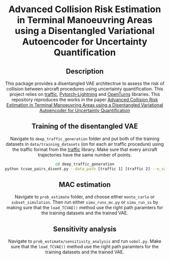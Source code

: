 <div align="center">   
  
# Advanced Collision Risk Estimation in Terminal Manoeuvring Areas using a Disentangled Variational Autoencoder for Uncertainty Quantification 

## Description
This package provides a disentangled VAE architectrue to assess the risk of collision between aircraft procedures using uncertainty quantification. This project relies on [traffic](https://traffic-viz.github.io/), [Pytorch-Lightning](https://www.pytorchlightning.ai/) and [OpenTurns](http://openturns.github.io/openturns/latest/contents.html) libraries. This repository reproduces the works in the paper [Advanced Collision Risk Estimation in Terminal Manoeuvring Areas using a Disentangled Variational Autoencoder for Uncertainty Quantification 
](https://papers.ssrn.com/sol3/papers.cfm?abstract_id=4581022)

## Training of the disentangled VAE
Navigate to `deep_traffic_generation` folder and put both of the training datasets in `data/training_datasets` (on for each air traffic procedure) using the traffic format from the [traffic](https://traffic-viz.github.io/) library. Make sure that every aircraft trajectories have the same number of points.    
 
 ```bash
cd deep_traffic_generation
python tcvae_pairs_disent.py --data_path [traffic 1] [traffic 2] --n_samples 20000 --prior factorized_vampprior --n_components 2 --encoding_dim 10 --tc_coef 20 --kld_coef 20 --h_dims 64 64 64 64 64 --lr 0.001 --lrstep 200 --lrgamma 0.5 --gradient_clip_val 0.5 --batch_size 1000 --features track groundspeed altitude timedelta
```

## MAC estimation
Navigate to `prob_estimate` folder, and choose either `monte_carlo` or `subset_simulation`. Then run either `simu_runs_mc.py` or `simu_run_ss` by making sure that the `load_TCVAE()` method use the right path paramters for the training datasets and the trained VAE. 

## Sensitivity analysis
Navigate to `prob_estimate/sensitivity_analysis` and run `sobol.py`. Make sure that the `load_TCVAE()` method use the right path paramters for the training datasets and the trained VAE.
